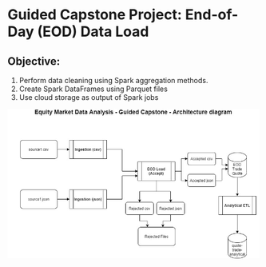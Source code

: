 # Guided Capstone Project: End-of-Day (EOD) Data Load

## Objective:
1. Perform data cleaning using Spark aggregation methods.
2. Create Spark DataFrames using Parquet files
3. Use cloud storage as output of Spark jobs

![img](https://github.com/bsathyamur/EquityMarketDataAnalysis-Capstone/blob/main/EMDA-Architecture%20Diagram.jpg)
